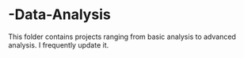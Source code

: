 # -Data-Analysis
This folder contains projects ranging from basic analysis to advanced analysis. I frequently update it.
